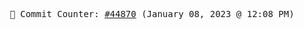 <p align="center">
    <samp>
        📮 Commit Counter: <a href="https://github.com/Javascript-void0/Javascript-void0/commits/main">#44870</a> (January 08, 2023 @ 12:08 PM)
    </samp>
</p>
